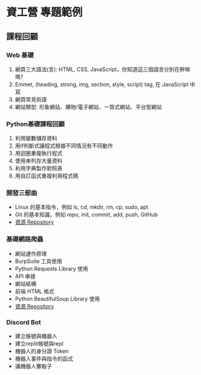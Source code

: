 # 資工營 專題範例

## 課程回顧

### Web 基礎 
1. 網頁三大語法(言): HTML, CSS, JavaScript，你知道這三個語言分別在幹嘛嗎?
2. Emmet, (heading, strong, img, section, style, script) tag, 在 JavaScript 中寫
3. 網頁常見術語
4. 網站類型: 形象網站、購物/電子網站、一頁式網站、平台型網站

### Python基礎課程回顧
1. 利用變數儲存資料
2. 用if判斷式讓程式根據不同情況有不同動作
3. 用迴圈重複執行程式
4. 使用串列存大量資料
5. 利用字典製作對照表
6. 用自訂函式重複利用程式碼

### 開發三部曲
- Linux 的基本指令，例如  ls, cd, mkdir, rm, cp, sudo, apt
- Git 的基本知識，例如 repo, init, commit, add, push, GitHub
- [資源 Repository](https://github.com/aifred0729-TW/NTUST-CSIE_SummerCAMP-2024)

### 基礎網路爬蟲
- 網站運作原理
- BurpSuite 工具使用
- Python Requests Library 使用
- API 串接
- 網站結構
- 前端 HTML 格式
- Python BeautifulSoup Library 使用
- [資源 Repository](https://github.com/WuSandWitch/20240705_BasicScraping)

### Discord Bot 
- 建立帳號與機器人
- 建立replit帳號與repl
- 機器人的身分證 Token
- 機器人事件與指令的函式
- 讓機器人擲骰子




